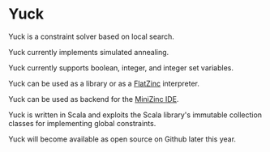 # Yuck

Yuck is a constraint solver based on local search.

Yuck currently implements simulated annealing.

Yuck currently supports boolean, integer, and integer set variables.

Yuck can be used as a library or as a [FlatZinc](http://www.minizinc.org/downloads/doc-1.6/flatzinc-spec.pdf) interpreter.

Yuck can be used as backend for the [MiniZinc IDE](http://www.minizinc.org/ide/index.html).

Yuck is written in Scala and exploits the Scala library's immutable collection classes for implementing global constraints.

Yuck will become available as open source on Github later this year.
